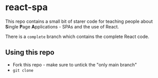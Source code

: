 # react-spa

This repo contains a small bit of starer code for teaching people about **S**ingle **P**age **A**pplications - SPAs and the use of React.

There is a `complete` branch which contains the complete React code.

## Using this repo
- Fork this repo - make sure to untick the "only main branch"
- `git clone`
